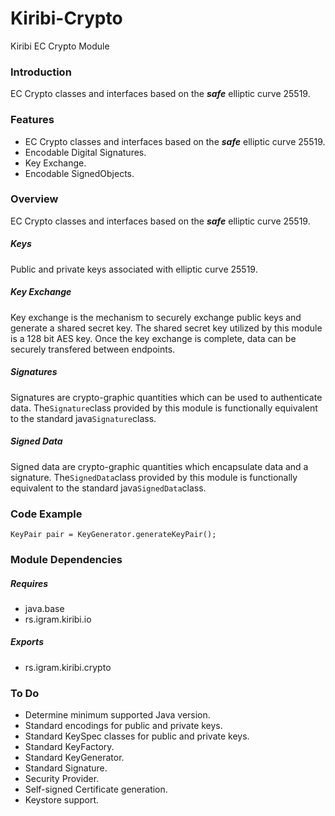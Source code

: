 # Kiribi-Crypto
Kiribi EC Crypto Module

### Introduction
EC Crypto classes and interfaces based on
the ***safe*** elliptic curve 25519.

### Features
* EC Crypto classes and interfaces based on
the ***safe*** elliptic curve 25519.
* Encodable Digital Signatures.
* Key Exchange.
* Encodable SignedObjects.

### Overview
EC Crypto classes and interfaces based on
the ***safe*** elliptic curve 25519.

##### Keys
Public and private keys associated with elliptic curve 25519.

##### Key Exchange
Key exchange is the mechanism to securely exchange public keys and generate a shared secret key. The shared secret key utilized by this module is a 128 bit AES key. Once the key exchange is complete, data can be securely transfered between endpoints.

##### Signatures
Signatures are crypto-graphic quantities which can be used to authenticate data. The``Signature``class provided by this module is functionally equivalent to the standard java``Signature``class.

##### Signed Data
Signed data are crypto-graphic quantities which encapsulate data and a signature. The``SignedData``class provided by this module is functionally equivalent to the standard java``SignedData``class.

### Code Example

	KeyPair pair = KeyGenerator.generateKeyPair();

### Module Dependencies
##### Requires
* java.base
* rs.igram.kiribi.io

##### Exports
* rs.igram.kiribi.crypto

### To Do
* Determine minimum supported Java version.
* Standard encodings for public and private keys.
* Standard KeySpec classes for public and private keys.
* Standard KeyFactory.
* Standard KeyGenerator.
* Standard Signature.
* Security Provider.
* Self-signed Certificate generation.
* Keystore support.
